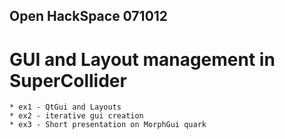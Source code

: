 ## Open HackSpace 071012

# GUI and Layout management in SuperCollider

    * ex1 - QtGui and Layouts
    * ex2 - iterative gui creation 
    * ex3 - Short presentation on MorphGui quark
    
